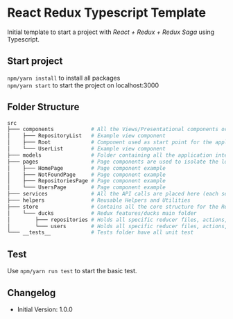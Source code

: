 # React Redux Typescript Template
Initial template to start a project with *React + Redux + Redux Saga* using Typescript.

## Start project
`npm/yarn install` to install all packages  
`npm/yarn start`  to start the project on localhost:3000

## Folder Structure
```bash
src
├─── components            # All the Views/Presentational components organized by folders (ComponentName/index.tsx)
│    ├─── RepositoryList   # Example view component
│    ├─── Root             # Component used as start point for the application, initialize the Redux configs
│    └─── UserList         # Example view component
├─── models                # Folder containing all the application interfaces
├─── pages                 # Page components are used to isolate the logic components from presentational ones
│    ├─── HomePage         # Page component example
│    ├─── NotFoundPage     # Page component example
│    ├─── RepositoriesPage # Page component example
│    └─── UsersPage        # Page component example
├─── services              # All the API calls are placed here (each service on a specific file)
├─── helpers               # Reusable Helpers and Utilities
├─── store                 # Contains all the core structure for the Redux store
│    └─── ducks            # Redux features/ducks main folder
│        ├─── repositories # Holds all specific reducer files, actions, types, sagas and reducers (index.ts)
│        └─── users        # Holds all specific reducer files, actions, types, sagas and reducers (index.ts)
└─── __tests__             # Tests folder have all unit test
```

## Test
Use `npm/yarn run test` to start the basic test.

## Changelog
- Initial Version: 1.0.0
